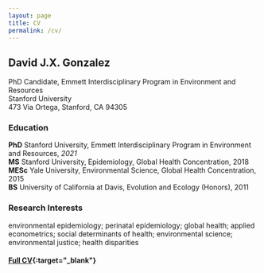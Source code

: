 ```yaml
---
layout: page
title: CV
permalink: /cv/
---
```


## David J.X. Gonzalez

PhD Candidate, Emmett Interdisciplinary Program in Environment and Resources
<br />Stanford University
<br />473 Via Ortega, Stanford, CA 94305

### Education

**PhD** Stanford University, Emmett Interdisciplinary Program in Environment and Resources, *2021*
<br />**MS** Stanford University, Epidemiology, Global Health Concentration, 2018
<br />**MESc** Yale University, Environmental Science, Global Health Concentration, 2015
<br />**BS** University of California at Davis, Evolution and Ecology (Honors), 2011

### Research Interests

environmental epidemiology; perinatal epidemiology; global health; applied econometrics; social determinants of health; environmental science; environmental justice; health disparities


#### [Full CV](https://djxgonzalez.github.io/cv.pdf){:target="_blank"}
